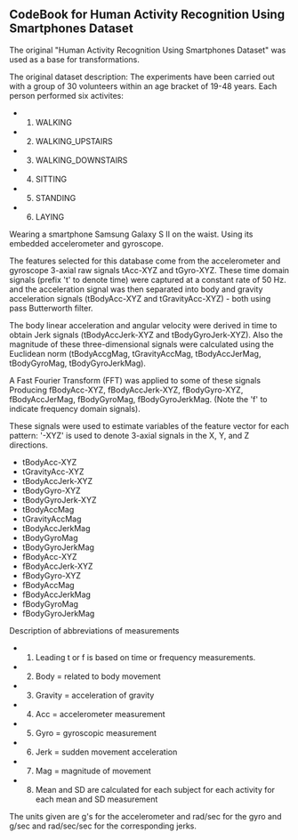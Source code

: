 ## CodeBook for Human Activity Recognition Using Smartphones Dataset

The original "Human Activity Recognition Using Smartphones Dataset" was used as a base for transformations.

The original dataset description:
The experiments have been carried out with a group of 30 volunteers within an age bracket of 19-48 years. Each person performed six activites:

* 1. WALKING
* 2. WALKING_UPSTAIRS
* 3. WALKING_DOWNSTAIRS
* 4. SITTING
* 5. STANDING
* 6. LAYING

Wearing a smartphone Samsung Galaxy S II on the waist. Using its embedded accelerometer and gyroscope.

The features selected for this database come from the accelerometer and gyroscope 3-axial raw signals tAcc-XYZ and tGyro-XYZ.  These time domain signals (prefix 't' to denote time) were captured at a constant rate of 50 Hz. and the acceleration signal was then separated into body and gravity acceleration signals (tBodyAcc-XYZ and tGravityAcc-XYZ) - both using pass Butterworth filter. 

The body linear acceleration and angular velocity were derived in time to obtain Jerk signals (tBodyAccJerk-XYZ and tBodyGyroJerk-XYZ). Also the magnitude of these three-dimensional signals were calculated using the Euclidean norm (tBodyAccgMag, tGravityAccMag, tBodyAccJerMag, tBodyGyroMag, tBodyGyroJerkMag).

A Fast Fourier Transform (FFT) was applied to some of these signals Producing fBodyAcc-XYZ, fBodyAccJerk-XYZ, fBodyGyro-XYZ, fBodyAccJerMag, fBodyGyroMag, fBodyGyroJerkMag. (Note the 'f' to indicate frequency domain signals).

These signals were used to estimate variables of the feature vector for each pattern:
'-XYZ' is used to denote 3-axial signals in the X, Y, and Z directions.

* tBodyAcc-XYZ
* tGravityAcc-XYZ
* tBodyAccJerk-XYZ
* tBodyGyro-XYZ
* tBodyGyroJerk-XYZ
* tBodyAccMag
* tGravityAccMag
* tBodyAccJerkMag
* tBodyGyroMag
* tBodyGyroJerkMag
* fBodyAcc-XYZ
* fBodyAccJerk-XYZ
* fBodyGyro-XYZ
* fBodyAccMag
* fBodyAccJerkMag
* fBodyGyroMag
* fBodyGyroJerkMag

Description of abbreviations of measurements
* 1. Leading t or f is based on time or frequency measurements.
* 2. Body = related to body movement
* 3. Gravity = acceleration of gravity
* 4. Acc = accelerometer measurement
* 5. Gyro = gyroscopic measurement
* 6. Jerk = sudden movement acceleration
* 7. Mag = magnitude of movement
* 8. Mean and SD are calculated for each subject for each activity for each mean and SD measurement

The units given are g's for the accelerometer and rad/sec for the gyro and g/sec and rad/sec/sec for the corresponding jerks.



